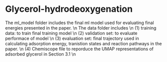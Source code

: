 # Glycerol-hydrodeoxygenation 

The ml_model folder includes the final ml model used for evaluating final energies presented in the paper. \n
The data folder includes \n
  (1) training data: to train final training model \n
  (2) validation set: to evaluate performace of model \n 
  (3) evaluation set: final trajectory used in calculating adsorption energy, tranistion states and reaction pathways in the paper.  \n
  (4) Chemiscope file to reporduce the UMAP representations of adsorbed glycerol in Section 3.1 \n
